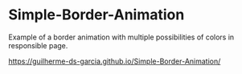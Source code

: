 # Simple-Border-Animation

Example of a border animation with multiple possibilities of colors in responsible page.

https://guilherme-ds-garcia.github.io/Simple-Border-Animation/
